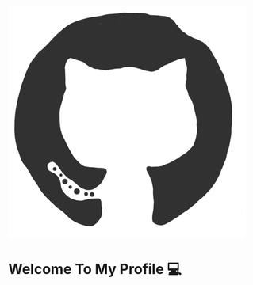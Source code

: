 ![image](https://github.com/a1wright/a1wright/blob/23a6c7c026ee24c8c2b286b597500384befad639/octo.gif)

# Welcome To My Profile &#128187;
<!--
**a1wright/a1wright** is a ✨ _special_ ✨ repository because its `README.md` (this file) appears on your GitHub profile.

Here are some ideas to get you started:

- 🔭 I’m currently working on ...
- 🌱 I’m currently learning ...
- 👯 I’m looking to collaborate on ...
- 🤔 I’m looking for help with ...
- 💬 Ask me about ...
- 📫 How to reach me: ...
- 😄 Pronouns: ...
- ⚡ Fun fact: ...
-->
